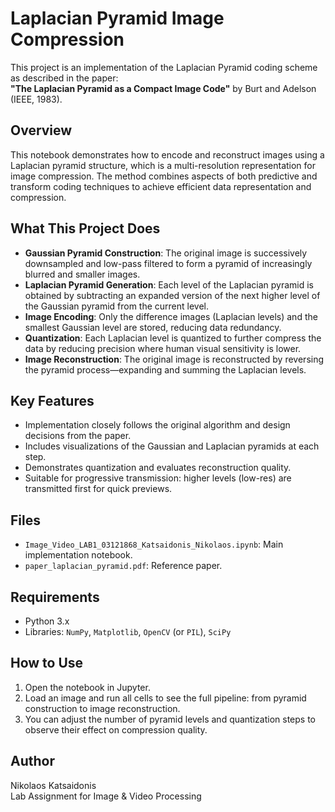 # Laplacian Pyramid Image Compression

This project is an implementation of the Laplacian Pyramid coding scheme as described in the paper:  
**"The Laplacian Pyramid as a Compact Image Code"** by Burt and Adelson (IEEE, 1983).

## Overview

This notebook demonstrates how to encode and reconstruct images using a Laplacian pyramid structure, which is a multi-resolution representation for image compression. The method combines aspects of both predictive and transform coding techniques to achieve efficient data representation and compression.

## What This Project Does

- **Gaussian Pyramid Construction**: The original image is successively downsampled and low-pass filtered to form a pyramid of increasingly blurred and smaller images.
- **Laplacian Pyramid Generation**: Each level of the Laplacian pyramid is obtained by subtracting an expanded version of the next higher level of the Gaussian pyramid from the current level.
- **Image Encoding**: Only the difference images (Laplacian levels) and the smallest Gaussian level are stored, reducing data redundancy.
- **Quantization**: Each Laplacian level is quantized to further compress the data by reducing precision where human visual sensitivity is lower.
- **Image Reconstruction**: The original image is reconstructed by reversing the pyramid process—expanding and summing the Laplacian levels.

## Key Features

- Implementation closely follows the original algorithm and design decisions from the paper.
- Includes visualizations of the Gaussian and Laplacian pyramids at each step.
- Demonstrates quantization and evaluates reconstruction quality.
- Suitable for progressive transmission: higher levels (low-res) are transmitted first for quick previews.

## Files

- `Image_Video_LAB1_03121868_Katsaidonis_Nikolaos.ipynb`: Main implementation notebook.
- `paper_laplacian_pyramid.pdf`: Reference paper.

## Requirements

- Python 3.x
- Libraries: `NumPy`, `Matplotlib`, `OpenCV` (or `PIL`), `SciPy`

## How to Use

1. Open the notebook in Jupyter.
2. Load an image and run all cells to see the full pipeline: from pyramid construction to image reconstruction.
3. You can adjust the number of pyramid levels and quantization steps to observe their effect on compression quality.

## Author

Nikolaos Katsaidonis  
Lab Assignment for Image & Video Processing
